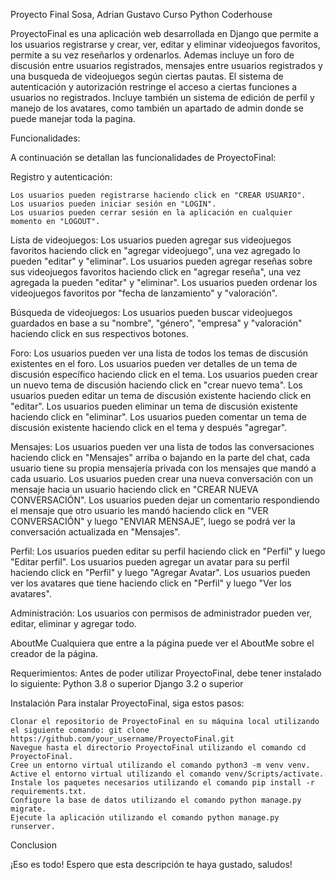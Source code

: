 Proyecto Final Sosa, Adrian Gustavo Curso Python Coderhouse

ProyectoFinal es una aplicación web desarrollada en Django que permite a los usuarios registrarse y crear, ver, editar y eliminar videojuegos favoritos, permite a su vez reseñarlos y ordenarlos.
Ademas incluye un foro de discusión entre usuarios registrados, mensajes entre usuarios registrados y una busqueda de videojuegos según ciertas pautas. 
El sistema de autenticación y autorización restringe el acceso a ciertas funciones a usuarios no registrados. 
Incluye también un sistema de edición de perfil y manejo de los avatares, como también un apartado de admin donde se puede manejar toda la pagina.

Funcionalidades:

A continuación se detallan las funcionalidades de ProyectoFinal:

Registro y autenticación:

    Los usuarios pueden registrarse haciendo click en "CREAR USUARIO".
    Los usuarios pueden iniciar sesión en "LOGIN".
    Los usuarios pueden cerrar sesión en la aplicación en cualquier momento en "LOGOUT".

Lista de videojuegos:
    Los usuarios pueden agregar sus videojuegos favoritos haciendo click en "agregar videojuego", una vez agregado lo pueden "editar" y "eliminar".
    Los usuarios pueden agregar reseñas sobre sus videojuegos favoritos haciendo click en "agregar reseña", una vez agregada la pueden "editar" y "eliminar".
    Los usuarios pueden ordenar los videojuegos favoritos por "fecha de lanzamiento" y "valoración".
    
Búsqueda de videojuegos:
    Los usuarios pueden buscar videojuegos guardados en base a su "nombre", "género", "empresa" y "valoración" haciendo click en sus respectivos botones.
    
Foro:
    Los usuarios pueden ver una lista de todos los temas de discusión existentes en el foro.
    Los usuarios pueden ver detalles de un tema de discusión específico haciendo click en el tema.
    Los usuarios pueden crear un nuevo tema de discusión haciendo click en "crear nuevo tema".
    Los usuarios pueden editar un tema de discusión existente haciendo click en "editar".
    Los usuarios pueden eliminar un tema de discusión existente haciendo click en "eliminar".
    Los usuarios pueden comentar un tema de discusión existente haciendo click en el tema y después "agregar".

Mensajes:
    Los usuarios pueden ver una lista de todos las conversaciones haciendo click en "Mensajes" arriba o bajando en la parte del chat, cada usuario tiene su propia mensajería privada con los mensajes que mandó a cada usuario.
    Los usuarios pueden crear una nueva conversación con un mensaje hacia un usuario haciendo click en "CREAR NUEVA CONVERSACIÓN".
    Los usuarios pueden dejar un comentario respondiendo el mensaje que otro usuario les mandó haciendo click en "VER CONVERSACIÓN" y luego "ENVIAR MENSAJE", luego se podrá ver la conversación actualizada en "Mensajes".
    
Perfil:
    Los usuarios pueden editar su perfil haciendo click en "Perfil" y luego "Editar perfil".
    Los usuarios pueden agregar un avatar para su perfil haciendo click en "Perfil" y luego "Agregar Avatar".
    Los usuarios pueden ver los avatares que tiene haciendo click en "Perfil" y luego "Ver los avatares".
    
Administración:
    Los usuarios con permisos de administrador pueden ver, editar, eliminar y agregar todo.

AboutMe
    Cualquiera que entre a la página puede ver el AboutMe sobre el creador de la página.
    
Requerimientos:
Antes de poder utilizar ProyectoFinal, debe tener instalado lo siguiente:
    Python 3.8 o superior
    Django 3.2 o superior

Instalación
Para instalar ProyectoFinal, siga estos pasos:

    Clonar el repositorio de ProyectoFinal en su máquina local utilizando el siguiente comando: git clone https://github.com/your_username/ProyectoFinal.git
    Navegue hasta el directorio ProyectoFinal utilizando el comando cd ProyectoFinal.
    Cree un entorno virtual utilizando el comando python3 -m venv venv.
    Active el entorno virtual utilizando el comando venv/Scripts/activate.
    Instale los paquetes necesarios utilizando el comando pip install -r requirements.txt.
    Configure la base de datos utilizando el comando python manage.py migrate.
    Ejecute la aplicación utilizando el comando python manage.py runserver.

Conclusion

¡Eso es todo! Espero que esta descripción te haya gustado, saludos!
